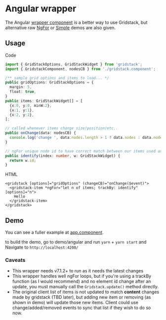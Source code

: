 # Angular wrapper

The Angular [wrapper component](./gridstack.component.ts) <gridstack> is a better way to use Gridstack, but alternative raw [NgFor](./ngFor.ts) or [Simple](./simple.ts) demos are also given.

## Usage

Code

```typescript
import { GridStackOptions, GridStackWidget } from 'gridstack';
import { GridstackComponent, nodesCB } from './gridstack.component';

/** sample grid options and items to load... */
public gridOptions: GridStackOptions = {
  margin: 5,
  float: true,
}
public items: GridStackWidget[] = [
  {x:0, y:0, minW:2},
  {x:1, y:1},
  {x:2, y:2},
];

// called whenever items change size/position/etc..
public onChange(data: nodesCB) {
  console.log('change ', data.nodes.length > 1 ? data.nodes : data.nodes[0]);
}

// ngFor unique node id to have correct match between our items used and GS
public identify(index: number, w: GridStackWidget) {
  return w.id;
}
```
HTML 
```angular2html
<gridstack [options]="gridOptions" (changeCB)="onChange($event)">
  <gridstack-item *ngFor="let n of items; trackBy: identify" [options]="n">
    Hello
  </gridstack-item>
</gridstack>
```

## Demo
You can see a fuller example at [app.component](https://github.com/gridstack/gridstack.js/blob/master/demo/angular/src/app/app.component.ts).

to build the demo, go to demo/angular and run `yarn` + `yarn start` and Navigate to `http://localhost:4200/` 

### Caveats 

 - This wrapper needs v7.1.2+ to run as it needs the latest changes
 - This wrapper handles well ngFor loops, but if you're using a trackBy function (as I would recommend) and no element id change after an update, you must manually call the `Gridstack.update()` method directly.
 - The original client list of items is not updated to match **content** changes made by gridstack (TBD later), but adding new item or removing (as shown in demo) will update those new items. Client could use change/added/removed events to sync that list if they wish to do so now.
